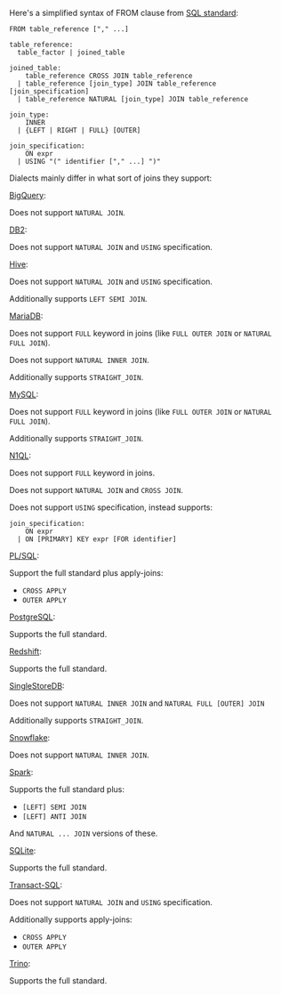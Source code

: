 Here's a simplified syntax of FROM clause from [SQL standard][]:

    FROM table_reference ["," ...]

    table_reference:
      table_factor | joined_table

    joined_table:
        table_reference CROSS JOIN table_reference
      | table_reference [join_type] JOIN table_reference [join_specification]
      | table_reference NATURAL [join_type] JOIN table_reference

    join_type:
        INNER
      | {LEFT | RIGHT | FULL} [OUTER]

    join_specification:
        ON expr
      | USING "(" identifier ["," ...] ")"

Dialects mainly differ in what sort of joins they support:

[BigQuery][]:

Does not support `NATURAL JOIN`.

[DB2][]:

Does not support `NATURAL JOIN` and `USING` specification.

[Hive][]:

Does not support `NATURAL JOIN` and `USING` specification.

Additionally supports `LEFT SEMI JOIN`.

[MariaDB][]:

Does not support `FULL` keyword in joins (like `FULL OUTER JOIN` or `NATURAL FULL JOIN`).

Does not support `NATURAL INNER JOIN`.

Additionally supports `STRAIGHT_JOIN`.

[MySQL][]:

Does not support `FULL` keyword in joins (like `FULL OUTER JOIN` or `NATURAL FULL JOIN`).

Additionally supports `STRAIGHT_JOIN`.

[N1QL][]:

Does not support `FULL` keyword in joins.

Does not support `NATURAL JOIN` and `CROSS JOIN`.

Does not support `USING` specification, instead supports:

    join_specification:
        ON expr
      | ON [PRIMARY] KEY expr [FOR identifier]

[PL/SQL][]:

Support the full standard plus apply-joins:

- `CROSS APPLY`
- `OUTER APPLY`

[PostgreSQL][]:

Supports the full standard.

[Redshift][]:

Supports the full standard.

[SingleStoreDB][]:

Does not support `NATURAL INNER JOIN` and `NATURAL FULL [OUTER] JOIN`

Additionally supports `STRAIGHT_JOIN`.

[Snowflake][]:

Does not support `NATURAL INNER JOIN`.

[Spark][]:

Supports the full standard plus:

- `[LEFT] SEMI JOIN`
- `[LEFT] ANTI JOIN`

And `NATURAL ... JOIN` versions of these.

[SQLite][]:

Supports the full standard.

[Transact-SQL][]:

Does not support `NATURAL JOIN` and `USING` specification.

Additionally supports apply-joins:

- `CROSS APPLY`
- `OUTER APPLY`

[Trino][]:

Supports the full standard.

[sql standard]: https://jakewheat.github.io/sql-overview/sql-2008-foundation-grammar.html#_7_5_from_clause
[bigquery]: https://cloud.google.com/bigquery/docs/reference/standard-sql/query-syntax#join_types
[db2]: https://www.ibm.com/docs/en/db2-for-zos/12?topic=clause-joined-table
[hive]: https://cwiki.apache.org/confluence/display/Hive/LanguageManual+Joins
[mariadb]: https://mariadb.com/kb/en/join-syntax/
[mysql]: https://dev.mysql.com/doc/refman/8.0/en/join.html
[n1ql]: https://docs.couchbase.com/server/current/n1ql/n1ql-language-reference/join.html
[pl/sql]: https://docs.oracle.com/database/121/SQLRF/statements_10002.htm#CHDIJFDJ
[postgresql]: https://www.postgresql.org/docs/current/sql-select.html
[redshift]: https://docs.aws.amazon.com/redshift/latest/dg/r_FROM_clause30.html
[singlestoredb]: https://docs.singlestore.com/managed-service/en/reference/sql-reference/data-manipulation-language-dml/select.html#join-and-subqueries
[snowflake]: https://docs.snowflake.com/en/sql-reference/constructs/join.html
[spark]: https://spark.apache.org/docs/latest/sql-ref-syntax-qry-select-join.html
[sqlite]: https://www.sqlite.org/syntax/join-clause.html
[transact-sql]: https://docs.microsoft.com/en-us/sql/t-sql/queries/from-transact-sql?view=sql-server-ver16
[trino]: https://github.com/trinodb/trino/blob/c7b26825218d5d11e9469984977dee6856f362ff/core/trino-parser/src/main/antlr4/io/trino/sql/parser/SqlBase.g4#L299
